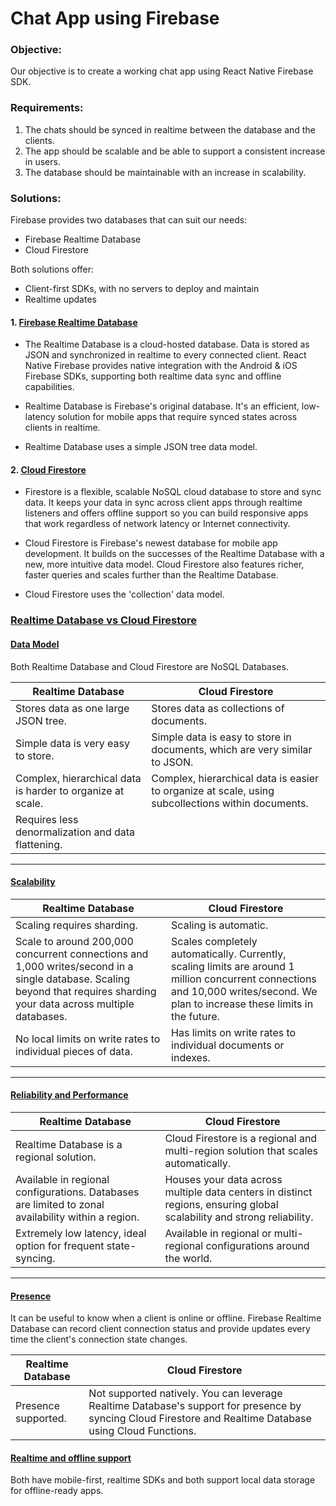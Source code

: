 # Chat App using Firebase

### Objective:

Our objective is to create a working chat app using React Native Firebase SDK.

### Requirements:

1. The chats should be synced in realtime between the database and the clients.
2. The app should be scalable and be able to support a consistent increase in users.
3. The database should be maintainable with an increase in scalability.

### Solutions:

Firebase provides two databases that can suit our needs:

- Firebase Realtime Database
- Cloud Firestore

Both solutions offer:

- Client-first SDKs, with no servers to deploy and maintain
- Realtime updates

#### 1. [Firebase Realtime Database](https://rnfirebase.io/database/usage)

- The Realtime Database is a cloud-hosted database. Data is stored as JSON and synchronized in realtime to every connected client. React Native Firebase provides native integration with the Android & iOS Firebase SDKs, supporting both realtime data sync and offline capabilities.

- Realtime Database is Firebase's original database. It's an efficient, low-latency solution for mobile apps that require synced states across clients in realtime.

- Realtime Database uses a simple JSON tree data model.

#### 2. [Cloud Firestore](https://rnfirebase.io/firestore/usage)

- Firestore is a flexible, scalable NoSQL cloud database to store and sync data. It keeps your data in sync across client apps through realtime listeners and offers offline support so you can build responsive apps that work regardless of network latency or Internet connectivity.

- Cloud Firestore is Firebase's newest database for mobile app development. It builds on the successes of the Realtime Database with a new, more intuitive data model. Cloud Firestore also features richer, faster queries and scales further than the Realtime Database.

- Cloud Firestore uses the 'collection' data model.

### [Realtime Database vs Cloud Firestore](https://firebase.google.com/docs/database/rtdb-vs-firestore#what_are_some_other_important_things_to_consider)

#### [Data Model](https://firebase.google.com/docs/database/rtdb-vs-firestore#data_model)

Both Realtime Database and Cloud Firestore are NoSQL Databases.

| Realtime Database                                          | Cloud Firestore                                                                                   |
| ---------------------------------------------------------- | ------------------------------------------------------------------------------------------------- |
| Stores data as one large JSON tree.                        | Stores data as collections of documents.                                                          |
| Simple data is very easy to store.                         | Simple data is easy to store in documents, which are very similar to JSON.                        |
| Complex, hierarchical data is harder to organize at scale. | Complex, hierarchical data is easier to organize at scale, using subcollections within documents. |
| Requires less denormalization and data flattening.         |

---

#### [Scalability](https://firebase.google.com/docs/database/rtdb-vs-firestore#scalability)

| Realtime Database                                                                                                                                                       | Cloud Firestore                                                                                                                                                                  |
| ----------------------------------------------------------------------------------------------------------------------------------------------------------------------- | -------------------------------------------------------------------------------------------------------------------------------------------------------------------------------- |
| Scaling requires sharding.                                                                                                                                              | Scaling is automatic.                                                                                                                                                            |
| Scale to around 200,000 concurrent connections and 1,000 writes/second in a single database. Scaling beyond that requires sharding your data across multiple databases. | Scales completely automatically. Currently, scaling limits are around 1 million concurrent connections and 10,000 writes/second. We plan to increase these limits in the future. |
| No local limits on write rates to individual pieces of data.                                                                                                            | Has limits on write rates to individual documents or indexes.                                                                                                                    |

---

#### [Reliability and Performance](https://firebase.google.com/docs/database/rtdb-vs-firestore#reliability_and_performance)

| Realtime Database                                                                                  | Cloud Firestore                                                                                                        |
| -------------------------------------------------------------------------------------------------- | ---------------------------------------------------------------------------------------------------------------------- |
| Realtime Database is a regional solution.                                                          | Cloud Firestore is a regional and multi-region solution that scales automatically.                                     |
| Available in regional configurations. Databases are limited to zonal availability within a region. | Houses your data across multiple data centers in distinct regions, ensuring global scalability and strong reliability. |
| Extremely low latency, ideal option for frequent state-syncing.                                    | Available in regional or multi-regional configurations around the world.                                               |

---

#### [Presence](https://firebase.google.com/docs/database/rtdb-vs-firestore#presence)

It can be useful to know when a client is online or offline. Firebase Realtime Database can record client connection status and provide updates every time the client's connection state changes.

| Realtime Database   | Cloud Firestore                                                                                                                                           |
| ------------------- | --------------------------------------------------------------------------------------------------------------------------------------------------------- |
| Presence supported. | Not supported natively. You can leverage Realtime Database's support for presence by syncing Cloud Firestore and Realtime Database using Cloud Functions. |

#### [Realtime and offline support](https://firebase.google.com/docs/database/rtdb-vs-firestore#realtime_and_offline_support)

Both have mobile-first, realtime SDKs and both support local data storage for offline-ready apps.

